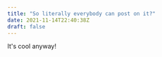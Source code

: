 ```yaml
---
title: "So literally everybody can post on it?"
date: 2021-11-14T22:40:38Z
draft: false
---
```


It's cool anyway!
